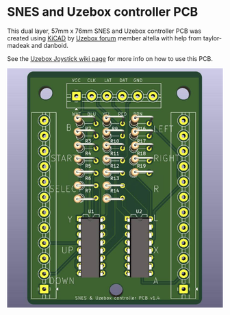 # SNES and Uzebox controller PCB

This dual layer, 57mm x 76mm SNES and Uzebox controller PCB was created using [KiCAD](https://www.kicad.org/) by [Uzebox forum](https://uzebox.org/forums/index.php) member altella with help from taylor-madeak and danboid.

See the [Uzebox Joystick wiki page](https://uzebox.org/wiki/Joystick) for more info on how to use this PCB.

![SNES + Uzebox controller PCB v1.4 KiCAD render](https://github.com/atellaeche/SNES_CONTROLLER/blob/main/SNES_CONTROLLER_PCB_v1.4.jpg)
